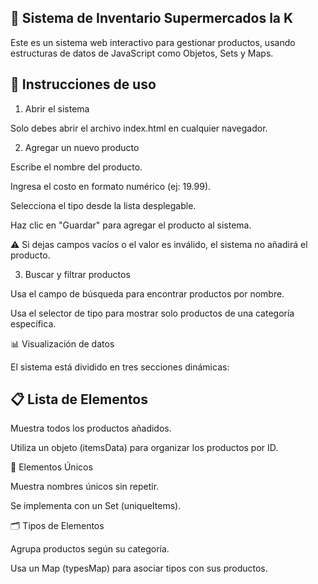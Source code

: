 ## 🏪 Sistema de Inventario Supermercados la K

Este es un sistema web interactivo para gestionar productos, usando estructuras de datos  de JavaScript como Objetos, Sets y Maps. 

## 🚀 Instrucciones de uso

1. Abrir el sistema

Solo debes abrir el archivo index.html en cualquier navegador.

2. Agregar un nuevo producto

Escribe el nombre del producto.

Ingresa el costo en formato numérico (ej: 19.99).

Selecciona el tipo desde la lista desplegable.

Haz clic en "Guardar" para agregar el producto al sistema.

⚠️ Si dejas campos vacíos o el valor es inválido, el sistema no añadirá el producto.

3. Buscar y filtrar productos

Usa el campo de búsqueda para encontrar productos por nombre.

Usa el selector de tipo para mostrar solo productos de una categoría específica.

📊 Visualización de datos

El sistema está dividido en tres secciones dinámicas:

## 📋 Lista de Elementos

Muestra todos los productos añadidos.

Utiliza un objeto (itemsData) para organizar los productos por ID.

🔗 Elementos Únicos

Muestra nombres únicos sin repetir.

Se implementa con un Set (uniqueItems).

🗂️ Tipos de Elementos

Agrupa productos según su categoría.

Usa un Map (typesMap) para asociar tipos con sus productos.

